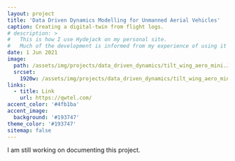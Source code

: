 ```yaml
---
layout: project
title: 'Data Driven Dynamics Modelling for Unmanned Aerial Vehicles'
caption: Creating a digital-twin from flight logs.
# description: >
#   This is how I use Hydejack on my personal site. 
#   Much of the development is informed from my experience of using it myself, creating a tight feedback loop.
date: 1 Jun 2021
image: 
  path: /assets/img/projects/data_driven_dynamics/tilt_wing_aero_mini.JPG
  srcset: 
    1920w: /assets/img/projects/data_driven_dynamics/tilt_wing_aero_mini.JPG
links:
  - title: Link
    url: https://qwtel.com/
accent_color: '#4fb1ba'
accent_image:
  background: '#193747'
theme_color: '#193747'
sitemap: false
---
```


I am still working on documenting this project.